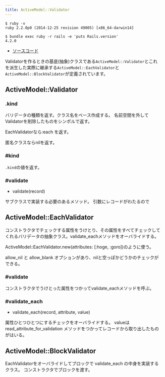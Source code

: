 ```yaml
---
title: ActiveModel::Validator
---
```


```
$ ruby -v
ruby 2.2.0p0 (2014-12-25 revision 49005) [x86_64-darwin14]
```

```
$ bundle exec ruby -r rails -e 'puts Rails.version'
4.2.0
```

* [ソースコード](https://github.com/rails/rails/blob/v4.2.0/activemodel/lib/active_model/validator.rb)

Validatorを作るときの基底(抽象)クラスである`ActiveModel::Validator`とこれを派生した実際に継承する`ActiveModel::EachValidator`と`ActiveModel::BlockValidator`が定義されています。

ActiveModel::Validator
--

### .kind

バリデータの種類を返す。クラス名をベース作成する。
名前空間を外してValidatorを削除したものをシンポルで返す。

EachValidatorなら:each を返す。

匿名クラスならnilを返す。


### #kind

`.kind`の値を返す。

### #validate

* validate(record)

サブクラスで実装する必要のあるメソッド。
引数にレコードがわたるので


ActiveModel::EachValidator
--

コンストラクタでチェックする属性をうけとり、その属性をすべてチェックしてくれるバリデータの抽象クラス。validate_eachメソッドをオーバライドする。

ActiveModel::EachValidator.new(attributes: [:hoge, :goro])のように使う。

allow_nil と allow_blank オプションがあり、nilと空っぽかどうかのチェックができる。

### #validate

コンストラクタでうけとった属性をつかってvalidate_eachメソッドを呼ぶ。

### #validate_each

* validate_each(record, attribute, value)

属性ひとつひとつにするチェックをオーバライドする。
valueは read_attribute_for_validation メソッドをつかってレコードから取り出したものがはいる。


ActiveModel::BlockValidator
--

EachValidatorをオーバライドしてブロックで validate_each の中身を実装するクラス。
コンストラクタでブロックを渡す。
